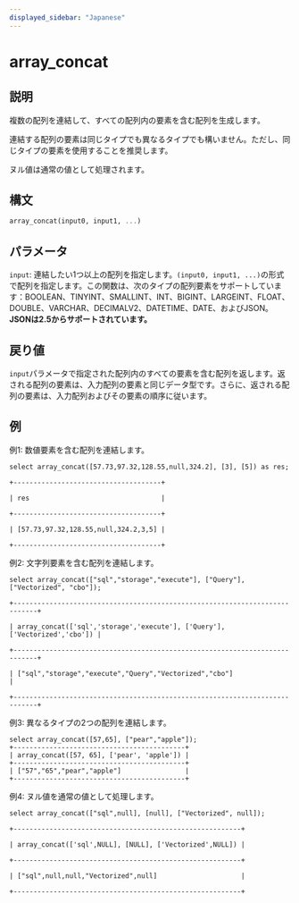```yaml
---
displayed_sidebar: "Japanese"
---
```


# array_concat

## 説明

複数の配列を連結して、すべての配列内の要素を含む配列を生成します。

連結する配列の要素は同じタイプでも異なるタイプでも構いません。ただし、同じタイプの要素を使用することを推奨します。

ヌル値は通常の値として処理されます。

## 構文

```Haskell
array_concat(input0, input1, ...)
```

## パラメータ

`input`: 連結したい1つ以上の配列を指定します。`(input0, input1, ...)`の形式で配列を指定します。この関数は、次のタイプの配列要素をサポートしています：BOOLEAN、TINYINT、SMALLINT、INT、BIGINT、LARGEINT、FLOAT、DOUBLE、VARCHAR、DECIMALV2、DATETIME、DATE、およびJSON。**JSONは2.5からサポートされています。**

## 戻り値

`input`パラメータで指定された配列内のすべての要素を含む配列を返します。返される配列の要素は、入力配列の要素と同じデータ型です。さらに、返される配列の要素は、入力配列およびその要素の順序に従います。

## 例

例1: 数値要素を含む配列を連結します。

```plaintext
select array_concat([57.73,97.32,128.55,null,324.2], [3], [5]) as res;

+-------------------------------------+

| res                                 |

+-------------------------------------+

| [57.73,97.32,128.55,null,324.2,3,5] |

+-------------------------------------+
```

例2: 文字列要素を含む配列を連結します。

```plaintext
select array_concat(["sql","storage","execute"], ["Query"], ["Vectorized", "cbo"]);

+----------------------------------------------------------------------------+

| array_concat(['sql','storage','execute'], ['Query'], ['Vectorized','cbo']) |

+----------------------------------------------------------------------------+

| ["sql","storage","execute","Query","Vectorized","cbo"]                     |

+----------------------------------------------------------------------------+
```

例3: 異なるタイプの2つの配列を連結します。

```plaintext
select array_concat([57,65], ["pear","apple"]);
+-------------------------------------------+
| array_concat([57, 65], ['pear', 'apple']) |
+-------------------------------------------+
| ["57","65","pear","apple"]                |
+-------------------------------------------+
```

例4: ヌル値を通常の値として処理します。

```plaintext
select array_concat(["sql",null], [null], ["Vectorized", null]);

+---------------------------------------------------------+

| array_concat(['sql',NULL], [NULL], ['Vectorized',NULL]) |

+---------------------------------------------------------+

| ["sql",null,null,"Vectorized",null]                     |

+---------------------------------------------------------+
```